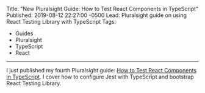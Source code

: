 Title: "New Pluralsight Guide: How to Test React Components in TypeScript"
Published: 2019-08-12 22:27:00 -0500
Lead: Pluralsight guide on using React Testing Library with TypeScript
Tags:
- Guides
- Pluralsight
- TypeScript
- React
---

[twitter]: https://twitter.com/kamranayub
[guide]: https://pluralsight.pxf.io/7VVBV
[guides]: https://pluralsight.pxf.io/9e5XW

I just published my fourth Pluralsight guide: [How to Test React Components in TypeScript][guide]. I cover how to configure Jest with TypeScript and bootstrap React Testing Library.